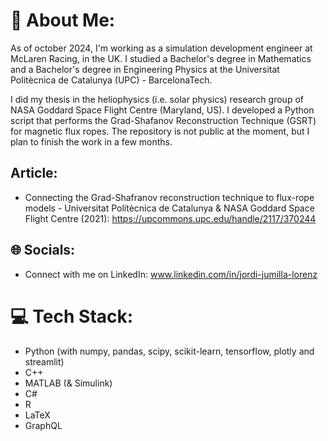 # 🚀 About Me:
As of october 2024, I'm working as a simulation development engineer at McLaren Racing, in the UK. I studied a Bachelor's degree in Mathematics and a Bachelor's degree in Engineering Physics at the Universitat Politècnica de Catalunya (UPC) - BarcelonaTech.

I did my thesis in the heliophysics (i.e. solar physics) research group of NASA Goddard Space Flight Centre (Maryland, US). I developed a Python script that performs the Grad-Shafanov Reconstruction Technique (GSRT) for magnetic flux ropes. The repository is not public at the moment, but I plan to finish the work in a few months.

## Article:
- Connecting the Grad-Shafranov reconstruction technique to flux-rope models - Universitat Politècnica de Catalunya & NASA Goddard Space Flight Centre (2021): https://upcommons.upc.edu/handle/2117/370244

## 🌐 Socials:
- Connect with me on LinkedIn: www.linkedin.com/in/jordi-jumilla-lorenz

# 💻 Tech Stack:
- Python (with numpy, pandas, scipy, scikit-learn, tensorflow, plotly and streamlit)
- C++
- MATLAB (& Simulink)
- C#
- R
- LaTeX
- GraphQL
